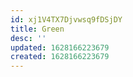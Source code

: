 ```yaml
---
id: xj1V4TX7Djvwsq9fDSjDY
title: Green
desc: ''
updated: 1628166223679
created: 1628166223679
---
```


